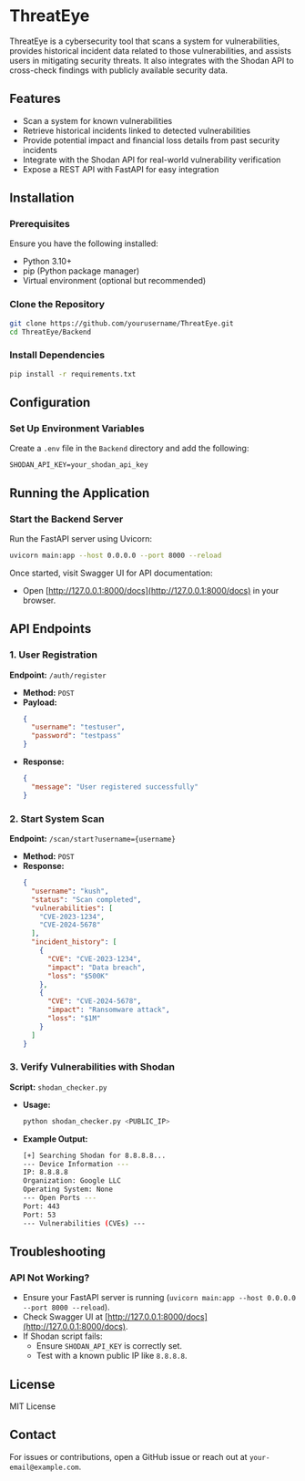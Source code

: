 # ThreatEye

ThreatEye is a cybersecurity tool that scans a system for vulnerabilities, provides historical incident data related to those vulnerabilities, and assists users in mitigating security threats. It also integrates with the Shodan API to cross-check findings with publicly available security data.

## Features
- Scan a system for known vulnerabilities
- Retrieve historical incidents linked to detected vulnerabilities
- Provide potential impact and financial loss details from past security incidents
- Integrate with the Shodan API for real-world vulnerability verification
- Expose a REST API with FastAPI for easy integration

## Installation
### Prerequisites
Ensure you have the following installed:
- Python 3.10+
- pip (Python package manager)
- Virtual environment (optional but recommended)

### Clone the Repository
```bash
git clone https://github.com/yourusername/ThreatEye.git
cd ThreatEye/Backend
```

### Install Dependencies
```bash
pip install -r requirements.txt
```

## Configuration
### Set Up Environment Variables
Create a `.env` file in the `Backend` directory and add the following:
```env
SHODAN_API_KEY=your_shodan_api_key
```

## Running the Application
### Start the Backend Server
Run the FastAPI server using Uvicorn:
```bash
uvicorn main:app --host 0.0.0.0 --port 8000 --reload
```

Once started, visit Swagger UI for API documentation:
- Open [http://127.0.0.1:8000/docs](http://127.0.0.1:8000/docs) in your browser.

## API Endpoints
### 1. User Registration
**Endpoint:** `/auth/register`
- **Method:** `POST`
- **Payload:**
  ```json
  {
    "username": "testuser",
    "password": "testpass"
  }
  ```
- **Response:**
  ```json
  {
    "message": "User registered successfully"
  }
  ```

### 2. Start System Scan
**Endpoint:** `/scan/start?username={username}`
- **Method:** `POST`
- **Response:**
  ```json
  {
    "username": "kush",
    "status": "Scan completed",
    "vulnerabilities": [
      "CVE-2023-1234",
      "CVE-2024-5678"
    ],
    "incident_history": [
      {
        "CVE": "CVE-2023-1234",
        "impact": "Data breach",
        "loss": "$500K"
      },
      {
        "CVE": "CVE-2024-5678",
        "impact": "Ransomware attack",
        "loss": "$1M"
      }
    ]
  }
  ```

### 3. Verify Vulnerabilities with Shodan
**Script:** `shodan_checker.py`
- **Usage:**
  ```bash
  python shodan_checker.py <PUBLIC_IP>
  ```
- **Example Output:**
  ```bash
  [+] Searching Shodan for 8.8.8.8...
  --- Device Information ---
  IP: 8.8.8.8
  Organization: Google LLC
  Operating System: None
  --- Open Ports ---
  Port: 443
  Port: 53
  --- Vulnerabilities (CVEs) ---
  ```

## Troubleshooting
### API Not Working?
- Ensure your FastAPI server is running (`uvicorn main:app --host 0.0.0.0 --port 8000 --reload`).
- Check Swagger UI at [http://127.0.0.1:8000/docs](http://127.0.0.1:8000/docs).
- If Shodan script fails:
  - Ensure `SHODAN_API_KEY` is correctly set.
  - Test with a known public IP like `8.8.8.8`.

## License
MIT License

## Contact
For issues or contributions, open a GitHub issue or reach out at `your-email@example.com`.

